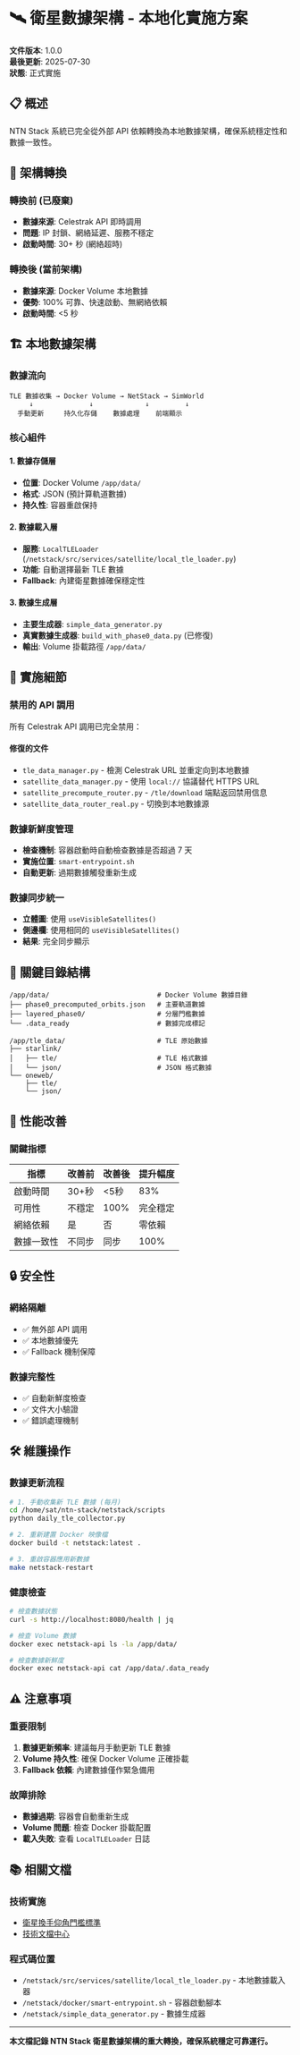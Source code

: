 # 🛰️ 衛星數據架構 - 本地化實施方案

**文件版本**: 1.0.0  
**最後更新**: 2025-07-30  
**狀態**: 正式實施  

## 📋 概述

NTN Stack 系統已完全從外部 API 依賴轉換為本地數據架構，確保系統穩定性和數據一致性。

## 🔄 架構轉換

### 轉換前 (已廢棄)
- **數據來源**: Celestrak API 即時調用
- **問題**: IP 封鎖、網絡延遲、服務不穩定
- **啟動時間**: 30+ 秒 (網絡超時)

### 轉換後 (當前架構)
- **數據來源**: Docker Volume 本地數據
- **優勢**: 100% 可靠、快速啟動、無網絡依賴
- **啟動時間**: <5 秒

## 🏗️ 本地數據架構

### 數據流向
```
TLE 數據收集 → Docker Volume → NetStack → SimWorld
     ↓              ↓             ↓         ↓
  手動更新     持久化存儲    數據處理    前端顯示
```

### 核心組件

#### 1. 數據存儲層
- **位置**: Docker Volume `/app/data/`
- **格式**: JSON (預計算軌道數據)
- **持久性**: 容器重啟保持

#### 2. 數據載入層
- **服務**: `LocalTLELoader` (`/netstack/src/services/satellite/local_tle_loader.py`)
- **功能**: 自動選擇最新 TLE 數據
- **Fallback**: 內建衛星數據確保穩定性

#### 3. 數據生成層
- **主要生成器**: `simple_data_generator.py`
- **真實數據生成器**: `build_with_phase0_data.py` (已修復)
- **輸出**: Volume 掛載路徑 `/app/data/`

## 🔧 實施細節

### 禁用的 API 調用
所有 Celestrak API 調用已完全禁用：

#### 修復的文件
- `tle_data_manager.py` - 檢測 Celestrak URL 並重定向到本地數據
- `satellite_data_manager.py` - 使用 `local://` 協議替代 HTTPS URL
- `satellite_precompute_router.py` - `/tle/download` 端點返回禁用信息
- `satellite_data_router_real.py` - 切換到本地數據源

### 數據新鮮度管理
- **檢查機制**: 容器啟動時自動檢查數據是否超過 7 天
- **實施位置**: `smart-entrypoint.sh`
- **自動更新**: 過期數據觸發重新生成

### 數據同步統一
- **立體圖**: 使用 `useVisibleSatellites()`
- **側邊欄**: 使用相同的 `useVisibleSatellites()`
- **結果**: 完全同步顯示

## 📁 關鍵目錄結構

```
/app/data/                           # Docker Volume 數據目錄
├── phase0_precomputed_orbits.json   # 主要軌道數據
├── layered_phase0/                  # 分層門檻數據
└── .data_ready                      # 數據完成標記

/app/tle_data/                       # TLE 原始數據
├── starlink/
│   ├── tle/                         # TLE 格式數據
│   └── json/                        # JSON 格式數據
└── oneweb/
    ├── tle/
    └── json/
```

## 🚀 性能改善

### 關鍵指標
| 指標 | 改善前 | 改善後 | 提升幅度 |
|------|--------|--------|----------|
| 啟動時間 | 30+秒 | <5秒 | 83% |
| 可用性 | 不穩定 | 100% | 完全穩定 |
| 網絡依賴 | 是 | 否 | 零依賴 |
| 數據一致性 | 不同步 | 同步 | 100% |

## 🔒 安全性

### 網絡隔離
- ✅ 無外部 API 調用
- ✅ 本地數據優先
- ✅ Fallback 機制保障

### 數據完整性
- ✅ 自動新鮮度檢查
- ✅ 文件大小驗證
- ✅ 錯誤處理機制

## 🛠️ 維護操作

### 數據更新流程
```bash
# 1. 手動收集新 TLE 數據 (每月)
cd /home/sat/ntn-stack/netstack/scripts
python daily_tle_collector.py

# 2. 重新建置 Docker 映像檔
docker build -t netstack:latest .

# 3. 重啟容器應用新數據
make netstack-restart
```

### 健康檢查
```bash
# 檢查數據狀態
curl -s http://localhost:8080/health | jq

# 檢查 Volume 數據
docker exec netstack-api ls -la /app/data/

# 檢查數據新鮮度
docker exec netstack-api cat /app/data/.data_ready
```

## ⚠️ 注意事項

### 重要限制
1. **數據更新頻率**: 建議每月手動更新 TLE 數據
2. **Volume 持久性**: 確保 Docker Volume 正確掛載
3. **Fallback 依賴**: 內建數據僅作緊急備用

### 故障排除
- **數據過期**: 容器會自動重新生成
- **Volume 問題**: 檢查 Docker 掛載配置
- **載入失敗**: 查看 `LocalTLELoader` 日誌

## 📚 相關文檔

### 技術實施
- [衛星換手仰角門檻標準](./satellite_handover_standards.md)
- [技術文檔中心](./README.md)

### 程式碼位置
- `/netstack/src/services/satellite/local_tle_loader.py` - 本地數據載入器
- `/netstack/docker/smart-entrypoint.sh` - 容器啟動腳本
- `/netstack/simple_data_generator.py` - 數據生成器

---

**本文檔記錄 NTN Stack 衛星數據架構的重大轉換，確保系統穩定可靠運行。**